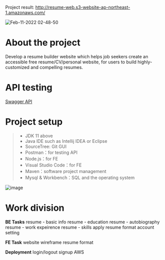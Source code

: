 Project result: http://resume-web.s3-website-ap-northeast-1.amazonaws.com/

![Feb-11-2022 02-48-50](https://user-images.githubusercontent.com/90204593/153476345-f85ed601-e73d-4f46-b593-a6bf1dc0f619.gif)


About the project
=
Develop a resume builder website which helps job seekers create an accessible free resume/CV/personal website, for users to build highly-customized and  compelling resumes. 


API testing
=
[Swagger API](http://localhost:5000/swagger-ui.html)

Project setup
=
> - JDK 11 above
> - Java IDE such as Intellij IDEA or Eclipse
> - SourceTree: Git GUI
> - Postman：for testing API
> - Node.js：for FE
> - Visual Studio Code：for FE
> - Maven：software project management 
> - Mysql & Workbench：SQL and the operating system
> 
![image](https://user-images.githubusercontent.com/90204593/152291242-fb68aac4-eb28-4b39-bd7b-b455e600d234.png)

Work division
=
**BE Tasks**
resume - basic info
resume - education
resume - autobiography
resume - work expeirence
resume - skills
apply resume format
account setting

**FE Task**
website wireframe
resume format

**Deployment**
login/logout
signup
AWS
